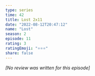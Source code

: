 ```yaml
---
type: series
time: 42
title: Lost 2x11
date: "2022-08-12T20:47:12"
name: "Lost"
season: 2
episode: 11
rating: 3
ratingEmoji: "⭐️⭐️⭐️"
share: false
---
```


*[No review was written for this episode]*